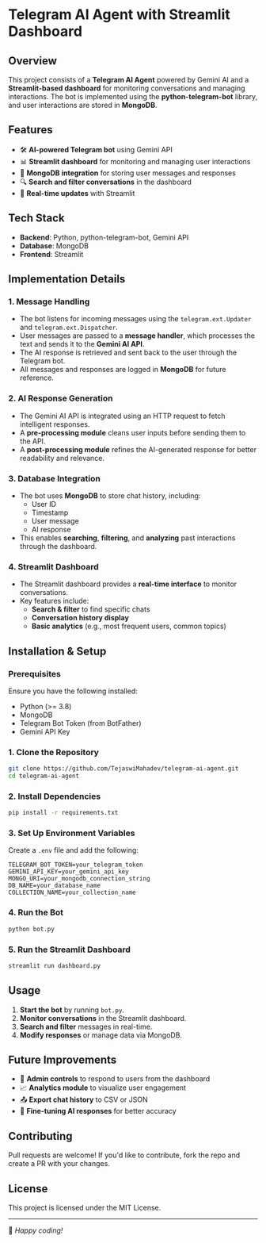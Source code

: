 # Telegram AI Agent with Streamlit Dashboard

## Overview
This project consists of a **Telegram AI Agent** powered by Gemini AI and a **Streamlit-based dashboard** for monitoring conversations and managing interactions. The bot is implemented using the **python-telegram-bot** library, and user interactions are stored in **MongoDB**.

## Features
- 🛠 **AI-powered Telegram bot** using Gemini API
- 📊 **Streamlit dashboard** for monitoring and managing user interactions
- 📂 **MongoDB integration** for storing user messages and responses
- 🔍 **Search and filter conversations** in the dashboard
- 🔄 **Real-time updates** with Streamlit

## Tech Stack
- **Backend**: Python, python-telegram-bot, Gemini API
- **Database**: MongoDB
- **Frontend**: Streamlit

## Implementation Details
### 1. Message Handling
- The bot listens for incoming messages using the `telegram.ext.Updater` and `telegram.ext.Dispatcher`.
- User messages are passed to a **message handler**, which processes the text and sends it to the **Gemini AI API**.
- The AI response is retrieved and sent back to the user through the Telegram bot.
- All messages and responses are logged in **MongoDB** for future reference.

### 2. AI Response Generation
- The Gemini AI API is integrated using an HTTP request to fetch intelligent responses.
- A **pre-processing module** cleans user inputs before sending them to the API.
- A **post-processing module** refines the AI-generated response for better readability and relevance.

### 3. Database Integration
- The bot uses **MongoDB** to store chat history, including:
  - User ID
  - Timestamp
  - User message
  - AI response
- This enables **searching**, **filtering**, and **analyzing** past interactions through the dashboard.

### 4. Streamlit Dashboard
- The Streamlit dashboard provides a **real-time interface** to monitor conversations.
- Key features include:
  - **Search & filter** to find specific chats
  - **Conversation history display**
  - **Basic analytics** (e.g., most frequent users, common topics)

## Installation & Setup

### Prerequisites
Ensure you have the following installed:
- Python (>= 3.8)
- MongoDB
- Telegram Bot Token (from BotFather)
- Gemini API Key

### 1. Clone the Repository
```bash
git clone https://github.com/TejaswiMahadev/telegram-ai-agent.git
cd telegram-ai-agent
```

### 2. Install Dependencies
```bash
pip install -r requirements.txt
```

### 3. Set Up Environment Variables
Create a `.env` file and add the following:
```
TELEGRAM_BOT_TOKEN=your_telegram_token
GEMINI_API_KEY=your_gemini_api_key
MONGO_URI=your_mongodb_connection_string
DB_NAME=your_database_name
COLLECTION_NAME=your_collection_name
```

### 4. Run the Bot
```bash
python bot.py
```

### 5. Run the Streamlit Dashboard
```bash
streamlit run dashboard.py
```

## Usage
1. **Start the bot** by running `bot.py`.
2. **Monitor conversations** in the Streamlit dashboard.
3. **Search and filter** messages in real-time.
4. **Modify responses** or manage data via MongoDB.

## Future Improvements
- 📢 **Admin controls** to respond to users from the dashboard
- 📈 **Analytics module** to visualize user engagement
- 📤 **Export chat history** to CSV or JSON
- 🤖 **Fine-tuning AI responses** for better accuracy

## Contributing
Pull requests are welcome! If you'd like to contribute, fork the repo and create a PR with your changes.

## License
This project is licensed under the MIT License.

---
🚀 *Happy coding!*
